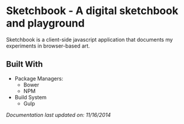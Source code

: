# Sketchbook -  A digital sketchbook and playground

Sketchbook is a client-side javascript application that documents my experiments in browser-based art.

## Built With
* Package Managers:
    - Bower
    - NPM
* Build System
    - Gulp


*Documentation last updated on:*
*11/16/2014*